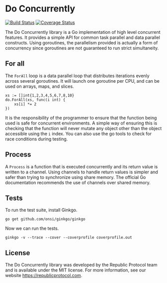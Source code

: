 # Do Concurrently

[![Build Status](https://travis-ci.org/republicprotocol/go-async.svg?branch=master)](https://travis-ci.org/republicprotocol/go-async)
[![Coverage Status](https://coveralls.io/repos/github/republicprotocol/go-async/badge.svg?branch=master)](https://coveralls.io/github/republicprotocol/go-async?branch=master)

The Do Concurrently library is a Go implementation of high level concurrent features. It provides a simple API for common task parallel and data parallel constructs. Using goroutines, the parallelism provided is actually a form of concurrency since goroutines are not guaranteed to run strict simultaneity.

## For all

The `ForAll` loop is a data parallel loop that distributes iterations evenly across several goroutines. It will launch one goroutine per CPU, and can be used on arrays, maps, and slices.

```
xs := []int{1,2,3,4,5,6,7,8,10}
do.ForAll(xs, func(i int) {
    xs[i] *= 2
})
```

It is the responsibility of the programmer to ensure that the function being used is safe for concurrent environments. A simple way of ensuring this is checking that the function will never mutate any object other than the object accessible using the `i` index. You can also use the go tools to check for race conditions during testing.

## Process

A `Process` is a function that is executed concurrently and its return value is written to a channel. Using channels to handle return values is simpler and safer than trying to synchronize using share memory. The official Go documentation recommends the use of channels over shared memory.

## Tests

To run the test suite, install Ginkgo.

```
go get github.com/onsi/ginkgo/ginkgo
```

Now we can run the tests.

```
ginkgo -v --trace --cover --coverprofile coverprofile.out
```

## License

The Do Concurrently library was developed by the Republic Protocol team and is available under the MIT license. For more information, see our website https://republicprotocol.com.